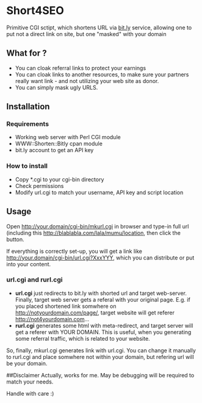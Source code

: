 # Short4SEO

Primitive CGI sctipt, which shortens URL via [bit.ly](http://bit.ly) service, allowing one to put not a direct link on site, but one "masked" with your domain

## What for ?
* You can cloak referral links to protect your earnings
* You can cloak links to another resources, to make sure your partners really want link - and not utilizing your web site as donor.
* You can simply mask ugly URLS.

## Installation
### Requirements
* Working web server with Perl CGI module
* WWW::Shorten::Bitly cpan module
* bit.ly account to get an API key

### How to install
*   Copy *.cgi to your cgi-bin directory
* Check permissions
* Modify url.cgi to match your username, API key and script location

## Usage
Open http://your.domain/cgi-bin/mkurl.cgi in browser and type-in full url (including this http://blablabla.com/lala/mumu/location, then click the button.

If everything is correctly set-up, you will get a link like
http://your.domain/cgi-bin/url.cgi?XxxYYY, which you can distribute or put into your content.

### url.cgi and rurl.cgi
* **url.cgi** just redirects to bit.ly with shorted url and target web-server. Finally, target web server gets a referal with your original page. E.g. if you placed shortened link somwhere on http://notyourdomain.com/page/, target website will get referer http://not4yourdomain.com...
* **rurl.cgi** generates some html with meta-redirect, and target server will get a referer with YOUR DOMAIN. This is useful, when you generating some referral traffic, which is related to your website.

So, finally, mkurl.cgi generates link with url.cgi. You can change it manually to rurl.cgi and place somwhere not within your domain, but refering url will be your domain.


##Disclaimer
Actually, works for me. May be debugging will be required to match your needs.

Handle with care :)
